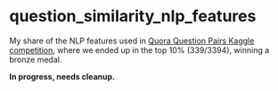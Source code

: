 # question_similarity_nlp_features

My share of the NLP features used in [Quora Question Pairs Kaggle competition](https://www.kaggle.com/c/quora-question-pairs),
where we ended up in the top 10% (339/3394), winning a bronze medal.

**In progress, needs cleanup.**
